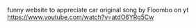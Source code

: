 funny website to appreciate car
original song by Floombo on yt
https://www.youtube.com/watch?v=atdO6YRg5Cw
